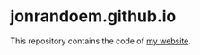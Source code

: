 jonrandoem.github.io
====================

This repository contains the code of [my website](http://jonrandoem.github.io).
